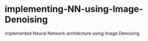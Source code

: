 # implementing-NN-using-Image-Denoising
implemented Neural Network architecture using Image Denoising
